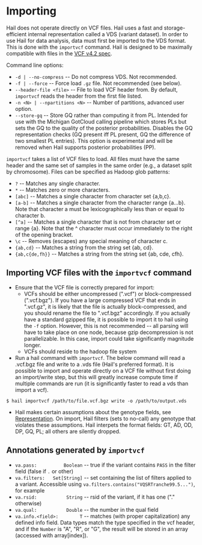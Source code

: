 # Importing

Hail does not operate directly on VCF files.  Hail uses a fast and storage-efficient internal representation called a VDS (variant dataset).  In order to use Hail for data analysis, data must first be imported to the VDS format.  This is done with the `importvcf` command.  Hail is designed to be maximally compatible with files in the [VCF v4.2 spec](https://samtools.github.io/hts-specs/VCFv4.2.pdf).

Command line options:
 - `-d | --no-compress` -- Do not compress VDS.  Not recommended.
 - `-f | --force` -- Force load `.gz` file.  Not recommended (see below).
 - `--header-file <file>` -- File to load VCF header from.  By default, `importvcf` reads the header from the first file listed.
 - `-n <N> | --npartitions <N>` -- Number of partitions, advanced user option.
 - `--store-gq` -- Store GQ rather than computing it from PL.  Intended for use with the Michigan GotCloud calling pipeline which stores PLs but sets the GQ to the quality of the posterior probabilities.  Disables the GQ representation checks (GQ present iff PL present, GQ the difference of two smallest PL entries).  This option is experimental and will be removed when Hail supports posterior probabilities (PP).

`importvcf` takes a list of VCF files to load.  All files must have the same header and the same set of samples in the same order (e.g., a dataset split by chromosome).  Files can be specified as Hadoop glob patterns:
 - `?` -- Matches any single character.
 - `*` -- Matches zero or more characters.
 - `[abc]` -- Matches a single character from character set {a,b,c}.
 - `[a-b]` -- Matches a single character from the character range {a...b}. Note that character a must be lexicographically less than or equal to character b.
 - `[^a]` -- Matches a single character that is not from character set or range {a}. Note that the ^ character must occur immediately to the right of the opening bracket.
 - `\c` -- Removes (escapes) any special meaning of character c.
 - `{ab,cd}` -- Matches a string from the string set {ab, cd}.
 - `{ab,c{de,fh}}` -- Matches a string from the string set {ab, cde, cfh}.

## Importing VCF files with the `importvcf` command

 - Ensure that the VCF file is correctly prepared for import:
   - VCFs should be either uncompressed (".vcf") or block-compressed (".vcf.bgz").  If you have a large compressed VCF that ends in ".vcf.gz", it is likely that the file is actually block-compressed, and you should rename the file to ".vcf.bgz" accordingly.  If you actually have a standard gzipped file, it is possible to import it to hail using the `-f` option.  However, this is not recommended -- all parsing will have to take place on one node, because gzip decompression is not parallelizable.  In this case, import could take significantly magnitude longer.
   - VCFs should reside to the hadoop file system
 - Run a hail command with `importvcf`.  The below command will read a .vcf.bgz file and write to a .vds file (Hail's preferred format).  It is possible to import and operate directly on a VCF file without first doing an import/write step, but this will greatly increase compute time if multiple commands are run (it is significantly faster to read a vds than import a vcf).
``` 
$ hail importvcf /path/to/file.vcf.bgz write -o /path/to/output.vds
```
 - Hail makes certain assumptions about the genotype fields, see [Representation](https://github.com/broadinstitute/hail/blob/master/docs/Representation.md).  On import, Hail filters (sets to no-call) any genotype that violates these assumptions.  Hail interpets the format fields: GT, AD, OD, DP, GQ, PL; all others are silently dropped.

<a name="annotations"></a>
## Annotations generated by `importvcf`

 - `va.pass:          Boolean` -- true if the variant contains `PASS` in the filter field (false if `.` or other)
 - `va.filters:   Set[String]` -- set containing the list of filters applied to a variant.  Accessible using `va.filters.contains("VQSRTranche99.5...")`, for example
 - `va.rsid:           String` -- rsid of the variant, if it has one ("." otherwise)
 - `va.qual:           Double` -- the number in the qual field
 - `va.info.<field>:        T` -- matches (with proper capitalization) any defined info field.  Data types match the type specified in the vcf header, and if the `Number` is "A", "R", or "G", the result will be stored in an array (accessed with array\[index\]).
